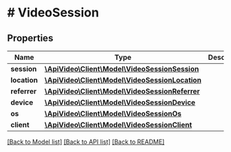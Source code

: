 # # VideoSession

## Properties

Name | Type | Description | Notes
------------ | ------------- | ------------- | -------------
**session** | [**\ApiVideo\Client\Model\VideoSessionSession**](VideoSessionSession.md) |  | [optional]
**location** | [**\ApiVideo\Client\Model\VideoSessionLocation**](VideoSessionLocation.md) |  | [optional]
**referrer** | [**\ApiVideo\Client\Model\VideoSessionReferrer**](VideoSessionReferrer.md) |  | [optional]
**device** | [**\ApiVideo\Client\Model\VideoSessionDevice**](VideoSessionDevice.md) |  | [optional]
**os** | [**\ApiVideo\Client\Model\VideoSessionOs**](VideoSessionOs.md) |  | [optional]
**client** | [**\ApiVideo\Client\Model\VideoSessionClient**](VideoSessionClient.md) |  | [optional]

[[Back to Model list]](../../README.md#models) [[Back to API list]](../../README.md#endpoints) [[Back to README]](../../README.md)
